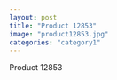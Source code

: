 ```yaml
---
layout: post
title: "Product 12853"
image: "product12853.jpg"
categories: "category1"
---
```

Product 12853
